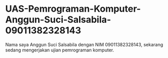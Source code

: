 # UAS-Pemrograman-Komputer-Anggun-Suci-Salsabila-09011382328143
Nama saya Anggun Suci Salsabila dengan NIM 09011382328143, sekarang sedang mengerjakan ujian pemrograman komputer.
